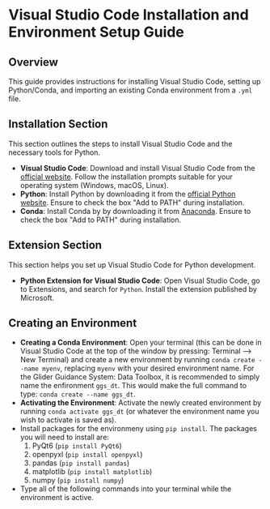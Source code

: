 
# Visual Studio Code Installation and Environment Setup Guide

## Overview
This guide provides instructions for installing Visual Studio Code, setting up Python/Conda, and importing an existing Conda environment from a `.yml` file.

## Installation Section
This section outlines the steps to install Visual Studio Code and the necessary tools for Python.
- **Visual Studio Code**: Download and install Visual Studio Code from the [official website](https://code.visualstudio.com/). Follow the installation prompts suitable for your operating system (Windows, macOS, Linux).
- **Python**: Install Python by downloading it from the [official Python website](https://www.python.org/downloads/). Ensure to check the box "Add to PATH" during installation.
- **Conda**: Install Conda by by downloading it from [Anaconda](https://www.anaconda.com/download/success). Ensure to check the box "Add to PATH" during installation.

## Extension Section
This section helps you set up Visual Studio Code for Python development.
- **Python Extension for Visual Studio Code**: Open Visual Studio Code, go to Extensions, and search for `Python`. Install the extension published by Microsoft.

## Creating an Environment
- **Creating a Conda Environment**: Open your terminal (this can be done in Visual Studio Code at the top of the window by pressing: Terminal --> New Terminal) and create a new environment by running `conda create --name myenv`, replacing `myenv` with your desired environment name. For the Glider Guidance System: Data Toolbox, it is recommended to simply name the enfironment `ggs_dt`. This would make the full command to type: `conda create --name ggs_dt`.
- **Activating the Environment**: Activate the newly created environment by running `conda activate ggs_dt` (or whatever the environment name you wish to activate is saved as).
- Install packages for the environmeny using `pip install`. The packages you will need to install are:
    1. PyQt6 (`pip install PyQt6`)
    2. openpyxl (`pip install openpyxl`)
    3. pandas (`pip install pandas`)
    4. matplotlib (`pip install matplotlib`)
    5. numpy (`pip install numpy`)
- Type all of the following commands into your terminal while the environment is active.
